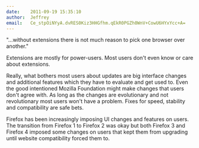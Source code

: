 ```yaml
---
date:    2011-09-19 15:35:10
author:  Jeffrey
email:   Ce_stpOiNYyA.dvRES0Kiz3HHGfhm.qEkR0PGZh0WnV+CowU6HYxYcc+A=
---
```


"...without extensions there is not much reason to pick one browser
over another."

Extensions are mostly for power-users. Most users don't even know or
care about extensions.

Really, what bothers most users about updates are big interface
changes and additional features which they have to evaluate and get
used to. Even the good intentioned Mozilla Foundation might make
changes that users don't agree with. As long as the changes are
evolutionary and not revolutionary most users won't have a problem.
Fixes for speed, stability and compatibility are safe bets.

Firefox has been increasingly imposing UI changes and features on
users.  The transition from Firefox 1 to Firefox 2 was okay but both
Firefox 3 and Firefox 4 imposed some changes on users that kept them
from upgrading until website compatibility forced them to.
